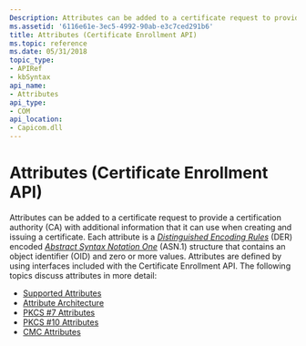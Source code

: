 ```yaml
---
Description: Attributes can be added to a certificate request to provide a certification authority (CA) with additional information that it can use when creating and issuing a certificate.
ms.assetid: '6116e61e-3ec5-4992-90ab-e3c7ced291b6'
title: Attributes (Certificate Enrollment API)
ms.topic: reference
ms.date: 05/31/2018
topic_type: 
- APIRef
- kbSyntax
api_name: 
- Attributes
api_type: 
- COM
api_location: 
- Capicom.dll
---
```


# Attributes (Certificate Enrollment API)

Attributes can be added to a certificate request to provide a certification authority (CA) with additional information that it can use when creating and issuing a certificate. Each attribute is a [*Distinguished Encoding Rules*](https://docs.microsoft.com/windows/desktop/SecGloss/d-gly) (DER) encoded [*Abstract Syntax Notation One*](https://docs.microsoft.com/windows/desktop/SecGloss/a-gly) (ASN.1) structure that contains an object identifier (OID) and zero or more values. Attributes are defined by using interfaces included with the Certificate Enrollment API. The following topics discuss attributes in more detail:

-   [Supported Attributes](supported-attributes.md)
-   [Attribute Architecture](attribute-architecture.md)
-   [PKCS \#7 Attributes](pkcs--7-attributes.md)
-   [PKCS \#10 Attributes](pkcs--10-attributes.md)
-   [CMC Attributes](cmc-attributes.md)

 

 



